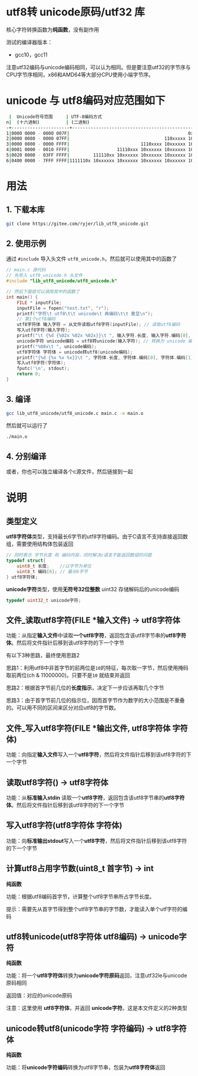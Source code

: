 # utf8转 unicode原码/utf32 库

核心字符转换函数为**纯函数**，没有副作用

测试的编译器版本：

- gcc10，gcc11

注意utf32编码与unicode编码相同，可以认为相同。但是要注意utf32的字节序与CPU字节序相同，x86和AMD64等大部分CPU使用小端字节序。

# unicode 与 utf8编码对应范围如下

```bash
 |  Unicode符号范围     | UTF-8编码方式                                        |首字节大小
n|  (十六进制)          | (二进制)                                             |(10进制)
-+----------------------+------------------------------------------------------+---
1|0000 0000 - 0000 007F|                                             0xxxxxxx|[0,127]
2|0000 0080 - 0000 07FF|                                    110xxxxx 10xxxxxx|192,223]
3|0000 0800 - 0000 FFFF|                           1110xxxx 10xxxxxx 10xxxxxx|224,239]
4|0001 0000 - 0010 FFFF|                  11110xxx 10xxxxxx 10xxxxxx 10xxxxxx|240,247]
5|0020 0000 - 03FF FFFF|         111110xx 10xxxxxx 10xxxxxx 10xxxxxx 10xxxxxx|248,251]
6|0400 0000 - 7FFF FFFF|1111110x 10xxxxxx 10xxxxxx 10xxxxxx 10xxxxxx 10xxxxxx|252,253]
```

# 用法

## 1. 下载本库

```bash
git clone https://gitee.com/ryjer/lib_utf8_unicode.git
```

## 2. 使用示例

通过 `#include`  导入头文件 `utf8_unicode.h`，然后就可以使用其中的函数了

```C
// main.c 源代码
// 先导入 utf8_unicode.h 头文件
#include "lib_utf8_unicode/utf8_unicode.h"

// 然后下面就可以调用其中的函数了
int main() {
    FILE * inputFile;
    inputFile = fopen("test.txt", "r");
    printf("字符\t utf8\t\t unicode\t 再编码\t\t 重显\n");
    // 第1个utf8编码
    utf8字符体 输入字符 = 从文件读取utf8字符(inputFile); // 读取utf8编码
    写入utf8字符(输入字符);
    printf("\t {%d {%02x %02x %02x}}\t ", 输入字符.长度, 输入字符.编码[0], 输入字符.编码[1], 输入字符.编码[2]);
    unicode字符 unicode编码 = utf8转unicode(输入字符); // 转换为 unicode 编码
    printf("%08x\t ", unicode编码);
    utf8字符体 字符体 = unicode转utf8(unicode编码);
    printf("{%d {%x %x %x}}\t ", 字符体.长度, 字符体.编码[0], 字符体.编码[1], 字符体.编码[2]);
    写入utf8字符(字符体);
    fputc('\n', stdout);
    return 0;
}
```

## 3. 编译

```bash
gcc lib_utf8_unicode/utf8_unicode.c main.c -o main.o
```

然后就可以运行了

```bash
./main.o
```

## 4. 分别编译

或者，你也可以独立编译各个c源文件，然后链接到一起

# 说明

## 类型定义

**utf8字符体**类型，支持最长6字节的utf8字符编码。由于C语言不支持直接返回数组，需要使用结构体包装返回

```c++
// 同时表示 字节长度 和 编码内容，同时解决c语言不能返回数组的问题
typedef struct{
    uint8_t 长度;    //以字节为单位
    uint8_t 编码[6]; // 最长6字节
} utf8字符体;
```

**unicode字符**类型，使用**无符号32位整数** uint32 存储解码后的unicode编码

```c++
typedef uint32_t unicode字符;
```

## 文件_读取utf8字符(FILE *输入文件) -> utf8字符体 

功能：从指定**输入文件**中读取**一个utf8字符**，返回包含该utf8字节串的**utf8字符体**。然后将文件指针后移到该utf8字符的下一个字节

有以下3种思路，最终使用思路2

思路1：利用utf8中非首字节的前两位是`10`的特征，每次取一字节，然后使用掩码取前两位(ch & 11000000)。只要不是`10` 就结束并返回

思路2：根据首字节前几位的**长度指示**，决定下一步应该再取几个字节

思路3：由于首字节前几位的指示位，因而首字节作为数字的大小范围是不重叠的。可以用不同的区间来区分对应utf8的字节数。

## 文件_写入utf8字符(FILE *输出文件, utf8字符体 字符体)

功能：向指定**输入文件**写入一个**utf8字符**，然后将文件指针后移到该utf8字符的下一个字节

## 读取utf8字符() -> utf8字符体 

功能：从**标准输入stdin** 读取一个**utf8字符**，返回包含该utf8字节串的**utf8字符体**。然后将文件指针后移到该utf8字符的下一个字节

## 写入utf8字符(utf8字符体 字符体)

功能：向**标准输出stdout**写入一个**utf8字符**，然后将文件指针后移到该utf8字符的下一个字节

## 计算utf8占用字节数(uint8_t 首字节) -> int

**纯函数**

功能：根据utf8编码首字节，计算整个utf8字节串所占字节长度。

提示：需要先从首字节得到整个utf8字节串的字节数，才能读入单个utf字符的编码

## utf8转unicode(utf8字符体 utf8编码) -> unicode字符

**纯函数**

功能：将一个**utf8字符体**转换为**unicode字符原码**返回，注意utf32le与unicode原码相同

返回值：对应的unicode原码

注意：这里使用 **utf8字符体**，并返回 **unicode字符**。这是本文件定义的2种类型

## unicode转utf8(unicode字符 字符编码) -> utf8字符体

**纯函数**

功能：将**unicode字符编码**转换为utf8字节串，包装为**utf8字符体**返回